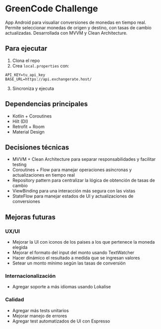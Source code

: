 # GreenCode Challenge

App Android para visualiar conversiones de monedas en tiempo real. Permite seleccionar monedas de origen y destino, con tasas de cambio actualizadas. Desarrollada con MVVM y Clean Architecture.

## Para ejecutar

1. Clona el repo
2. Crea `local.properties` con:
```properties
API_KEY=tu_api_key
BASE_URL=https://api.exchangerate.host/
```
3. Sincroniza y ejecuta

## Dependencias principales

- Kotlin + Coroutines
- Hilt (DI)
- Retrofit + Room
- Material Design

## Decisiones técnicas

- MVVM + Clean Architecture para separar responsabilidades y facilitar testing
- Coroutines + Flow para manejar operaciones asíncronas y actualizaciones en tiempo real
- Repository pattern para centralizar la lógica de obtención de tasas de cambio
- ViewBinding para una interacción más segura con las vistas
- StateFlow para manejar estados de UI y actualizaciones de conversiones

## Mejoras futuras

### UX/UI
- Mejorar la UI con iconos de los paises a los que pertenece la moneda elegida
- Mejorar el formato del input del monto usando TextWatcher
- Hacer dinámico el resultado a medida que se ingresan valores
- Setear un monto mínimo según las tasas de conversión

### Internacionalización
- Agregar soporte a más idiomas usando Lokalise

### Calidad
- Agregar más tests unitarios
- Mejorar manejo de errores
- Agregar test automatizados de UI con Espresso
